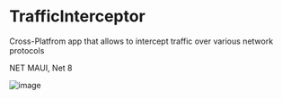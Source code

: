 # TrafficInterceptor
Cross-Platfrom app that allows to intercept traffic over various network protocols

NET MAUI, Net 8

![image](https://github.com/user-attachments/assets/6f262499-60e9-42af-be1c-7ffe2d56421e)
